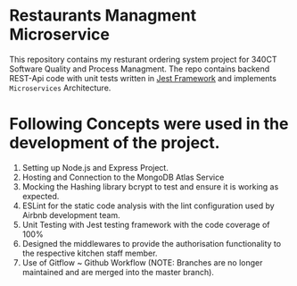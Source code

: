 # Restaurants Managment Microservice
This repository contains my resturant ordering system project for 340CT Software Quality and Process Managment. The repo contains backend REST-Api code with unit tests written in <a href="https://jestjs.io/"> Jest Framework</a> and implements `Microservices` Architecture.

# Following Concepts were used in the development of the project.
<ol>
<li> Setting up Node.js and Express Project. </li>
<li> Hosting and Connection to the MongoDB Atlas Service</li>
<li> Mocking the Hashing library bcrypt to test and ensure it is working as expected. </li>
<li> ESLint for the static code analysis with the lint configuration used by Airbnb development team.</li> 
<li> Unit Testing with Jest testing framework with the code coverage of 100% </li>
<li> Designed the middlewares to provide the authorisation functionality to the respective kitchen staff member. </li>
<li> Use of Gitflow ~ Github Workflow (NOTE: Branches are no longer maintained and are merged into the master branch).  </li>
</ol>
